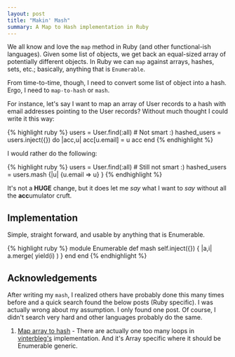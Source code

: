 ```yaml
---
layout: post
title: "Makin' Mash"
summary: A Map to Hash implementation in Ruby
---
```


We all know and love the `map` method in Ruby (and other functional-ish languages). Given some list of objects, we get back an equal-sized array of potentially different objects. In Ruby we can `map` against arrays, hashes, sets, etc.; basically, anything that is `Enumerable`.

From time-to-time, though, I need to convert some list of object into a hash. Ergo, I need to `map-to-hash` or `mash`.

For instance, let's say I want to map an array of User records to a hash with email addresses pointing to the User records? Without much thought I could write it this way:

{% highlight ruby %}
users = User.find(:all) # Not smart :)
hashed_users = users.inject({}) do |acc,u| 
  acc[u.email] = u
  acc
end
{% endhighlight %}

I would rather do the following:

{% highlight ruby %}
users = User.find(:all) # Still not smart :)
hashed_users = users.mash {|u| {u.email => u} }
{% endhighlight %}

It's not a **HUGE** change, but it does let me *say* what I want to *say* without all the **acc**umulator cruft.

## Implementation

Simple, straight forward, and usable by anything that is Enumerable.

{% highlight ruby %}
module Enumerable
  def mash
    self.inject({}) { |a,i| a.merge( yield(i) ) }
  end
end
{% endhighlight %}

## Acknowledgements

After writing my `mash`, I realized others have probably done this many times before and a quick search found the below posts (Ruby specific). I was actually wrong about my assumption. I only found one post. Of course, I didn't search very hard and other languages probably do the same.

1. [Map array to hash](http://snippets.dzone.com/posts/show/4805) - There are actually one too many loops in [vinterbleg's](http://snippets.dzone.com/user/vinterbleg) implementation. And it's Array specific where it should be Enumerable generic.
